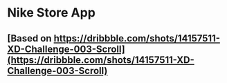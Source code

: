 # Nike Store App
## [Based on https://dribbble.com/shots/14157511-XD-Challenge-003-Scroll](https://dribbble.com/shots/14157511-XD-Challenge-003-Scroll)